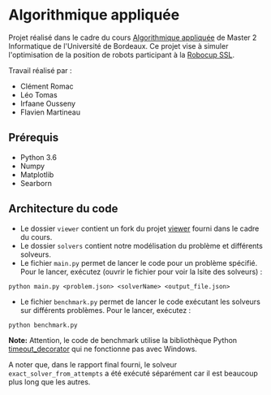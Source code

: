 # Algorithmique appliquée
Projet réalisé dans le cadre du cours [Algorithmique appliquée](https://www.labri.fr/perso/lhofer/index.php?page=teaching/algorithmique_appliquee/index) de Master 2 Informatique de l'Université de Bordeaux.
Ce projet vise à simuler l'optimisation de la position de robots participant à la [Robocup SSL](https://ssl.robocup.org/).

Travail réalisé par :
- Clément Romac
- Léo Tomas
- Irfaane Ousseny
- Flavien Martineau

## Prérequis
- Python 3.6
- Numpy
- Matplotlib
- Searborn

## Architecture du code
- Le dossier `viewer` contient un fork du projet [viewer](https://github.com/medrimonia/ssl_defender_viewer) fourni dans le cadre du cours.
- Le dossier `solvers` contient notre modélisation du problème et différents solveurs.
- Le fichier `main.py` permet de lancer le code pour un problème spécifié.
Pour le lancer, exécutez (ouvrir le fichier pour voir la lsite des solveurs) :
```
python main.py <problem.json> <solverName> <output_file.json>
```
- Le fichier `benchmark.py` permet de lancer le code exécutant les solveurs sur différents problèmes.
Pour le lancer, exécutez :
```
python benchmark.py
```
**Note:** Attention, le code de benchmark utilise la bibliothèque Python [timeout_decorator](https://pypi.org/project/timeout-decorator/) qui ne fonctionne pas avec Windows.

A noter que, dans le rapport final fourni, le solveur `exact_solver_from_attempts` a été exécuté séparément car il est beaucoup plus long que les autres.